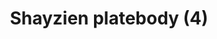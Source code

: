 ---
layout: item
title: Shayzien platebody (4)
item-id: 13376
datatable: true
id: 13376
name: "Shayzien platebody (4)"
members: true
lowalch: 28
highalch: 42
examine: "Dress like a tier 4 Shayzien soldier."
monsters:
  - id: 6911
    name: "Soldier (tier 4)"
    members: true
    combat_level: 70
    wiki_url: "https://oldschool.runescape.wiki/w/Soldier_(tier_4)"
    drops:
      - quantity: "1"
        rarity: 1
    image: "https://oldschool.runescape.wiki/images/thumb/a/aa/Soldier_%28tier_4%29.png/120px-Soldier_%28tier_4%29.png?982f9"
---